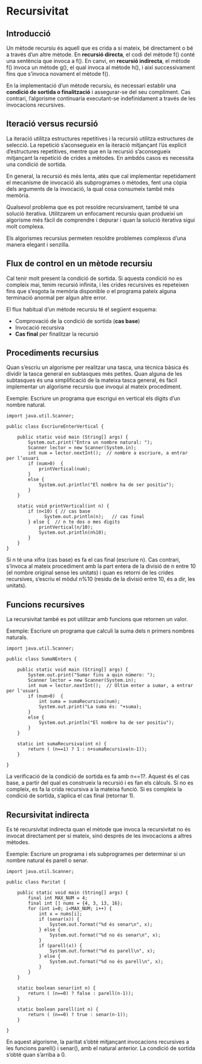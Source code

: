 # Recursivitat

## Introducció

Un mètode recursiu és aquell que es crida a sí mateix, bé directament o bé a través d’un altre mètode. En **recursió directa**, el codi del mètode f() conté una sentència que invoca a f(). En canvi, en **recursió indirecta**, el mètode f() invoca un mètode g(), el qual invoca al mètode h(), i així successivament fins que s’invoca novament el mètode f().

En la implementació d’un mètode recursiu, és necessari establir una **condició de sortida o finalització** i assegurar-se del seu compliment. Cas contrari, l’algorisme continuaria executant-se indefinidament a través de les invocacions recursives.

## Iteració versus recursió

La iteració utilitza estructures repetitives i la recursió utilitza estructures de selecció. La repetició s’aconsegueix en la iteració mitjançant l’ús explícit d’estructures repetitives, mentre que en la recursió s’aconsegueix mitjançant la repetició de crides a mètodes. En ambdós casos es necessita una condició de sortida.

En general, la recursió és més lenta, atès que cal implementar repetidament el mecanisme de invocació als subprogrames o mètodes, fent una còpia dels arguments de la invocació, la qual cosa consumeix també més memòria.

Qualsevol problema que es pot resoldre recursivament, també té una solució iterativa. Utilitzarem un enfocament recursiu quan produeixi un algorisme més fàcil de comprendre i depurar i quan la solució iterativa sigui molt complexa.

Els algorismes recursius permeten resoldre problemes complexos d’una manera elegant i senzilla.

## Flux de control en un mètode recursiu

Cal tenir molt present la condició de sortida. Si aquesta condició no es compleix mai, tenim recursió infinita, i les crides recursives es repeteixen fins que s’esgota la memòria disponible o el programa pateix alguna terminació anormal per algun altre error.

El flux habitual d’un mètode recursiu té el següent esquema:
  - Comprovació de la condició de sortida (**cas base**)
  - Invocació recursiva
  - **Cas final** per finalitzar la recursió

## Procediments recursius

Quan s’escriu un algorisme per realitzar una tasca, una tècnica bàsica és dividir la tasca general en subtasques més petites. Quan alguna de les subtasques és una simplificació de la mateixa tasca general, és fàcil implementar un algorisme recursiu que invoqui al mateix procediment.

Exemple:
Escriure un programa que escrigui en vertical els dígits d’un nombre natural.

```
import java.util.Scanner;

public class EscriureEnterVertical {
	
	public static void main (String[] args) {
		System.out.print("Entra un nombre natural: ");
		Scanner lector = new Scanner(System.in);
		int num = lector.nextInt();  // nombre a escriure, a entrar per l’usuari
		if (num>0)  {
			printVertical(num);
		}
		else {
			System.out.println("El nombre ha de ser positiu");
		}	
	}
	
	static void printVertical(int n) {
		if (n<10) { // cas base
			  System.out.println(n);   // cas final
		} else {  // n te dos o mes digits
			printVertical(n/10);
			System.out.println(n%10);
		}		
	}
}
```
Si n té una xifra (cas base) es fa el cas final (escriure n). Cas contrari, s’invoca al mateix procediment amb la part entera de la divisió de n entre 10 (el nombre original sense les unitats) i quan es retorni de les crides recursives, s’escriu el mòdul n%10 (residu de la divisió entre 10, és a dir, les unitats).

## Funcions recursives

La recursivitat també es pot utilitzar amb funcions que retornen un valor.

Exemple:
Escriure un programa que calculi la suma dels n primers nombres naturals.

```
import java.util.Scanner;

public class SumaNEnters {
	
	public static void main (String[] args) {
		System.out.print("Sumar fins a quin número: ");
		Scanner lector = new Scanner(System.in);
		int num = lector.nextInt();  // Últim enter a sumar, a entrar per l'usuari
		if (num>0)  {
			int suma = sumaRecursiva(num);
			System.out.print("La suma és: "+suma);
		}
		else {
			System.out.println("El nombre ha de ser positiu");
		}	
	}
	
	static int sumaRecursiva(int n) {
		return ( (n==1) ? 1 : n+sumaRecursiva(n-1));
	}

}
```

La verificació de la condició de sortida es fa amb n==1?. Aquest és el cas base, a partir del qual es construeix la recursió i es fan els càlculs. Si no es compleix, es fa la crida recursiva a la mateixa funció. Si es compleix la condició de sortida, s’aplica el cas final (retornar 1).

## Recursivitat indirecta

Es té recursivitat indirecta quan el mètode que invoca la recursivitat no és invocat directament per sí mateix, sinó després de les invocacions a altres mètodes.

Exemple:
Escriure un programa i els subprogrames per determinar si un nombre natural és parell o senar.

```
import java.util.Scanner;

public class Paritat {
	
	public static void main (String[] args) {
		final int MAX_NUM = 4;
		final int [] nums = {4, 3, 13, 16};
		for (int i=0; i<MAX_NUM; i++) {
			int x = nums[i];
			if (senar(x)) {
				System.out.format("%d és senar\n", x);
			} else {
				System.out.format("%d no és senar\n", x);
			}
			if (parell(x)) {
				System.out.format("%d és parell\n", x);
			} else {
				System.out.format("%d no és parell\n", x);
			}	
		}
	}
	
	static boolean senar(int n) {
		return ( (n==0) ? false : parell(n-1));
	}

	static boolean parell(int n) {
		return ( (n==0) ? true : senar(n-1));
	}

}
```

En aquest algorisme, la paritat s’obté mitjançant invocacions recursives a les funcions parell() i senar(), amb el natural anterior. La condició de sortida s’obté quan s’arriba a 0.
